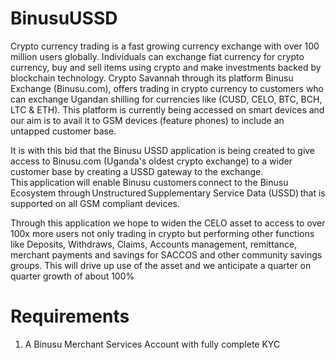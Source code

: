 # BinusuUSSD
Crypto currency trading is a fast growing currency exchange with over 100 million users globally. Individuals can exchange fiat currency for crypto currency, buy and sell items using crypto and make investments backed by blockchain technology. Crypto Savannah through its platform Binusu Exchange (Binusu.com), offers trading in crypto currency to customers who can exchange Ugandan shilling for currencies like (CUSD, CELO, BTC, BCH, LTC & ETH). This platform is currently being accessed on smart devices and our aim is to avail it to GSM devices (feature phones) to include an untapped customer base. 

It is with this bid that the Binusu USSD application is being created to give access to Binusu.com (Uganda's oldest crypto exchange) to a wider customer base by creating a USSD gateway to the exchange. This application will enable Binusu customers connect to the Binusu Ecosystem through Unstructured Supplementary Service Data (USSD) that is supported on all GSM compliant devices.   

Through this application we hope to widen the CELO asset to access to over 100x more users not only trading in crypto but performing other functions like Deposits, Withdraws, Claims, Accounts management, remittance, merchant payments and savings for SACCOS and other community savings groups. This will drive up use of the asset and we anticipate a quarter on quarter growth of about 100% 

# Requirements
1. A Binusu Merchant Services Account with fully complete KYC
